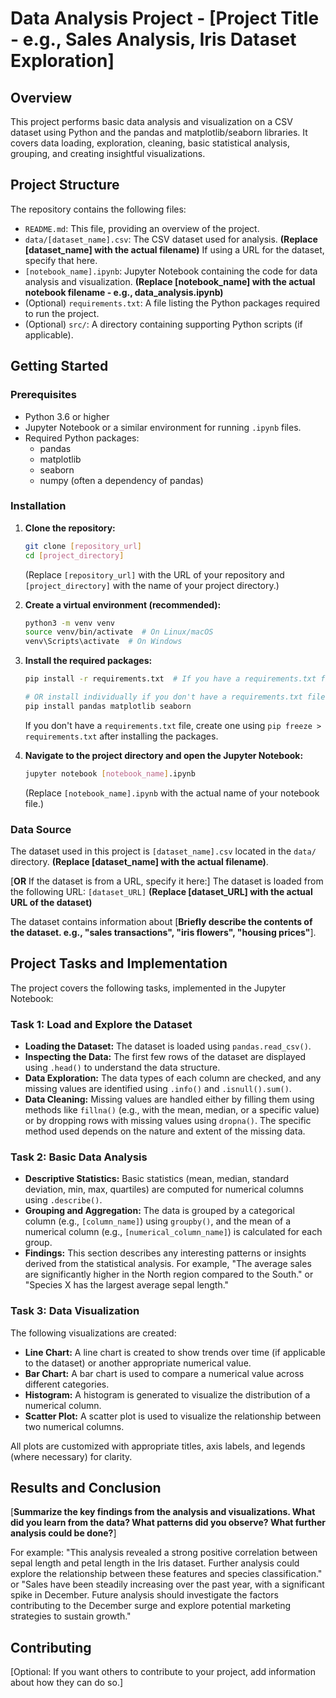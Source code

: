 # Data Analysis Project - [Project Title - e.g., Sales Analysis, Iris Dataset Exploration]

## Overview

This project performs basic data analysis and visualization on a CSV dataset using Python and the pandas and matplotlib/seaborn libraries.  It covers data loading, exploration, cleaning, basic statistical analysis, grouping, and creating insightful visualizations.

## Project Structure

The repository contains the following files:

*   `README.md`: This file, providing an overview of the project.
*   `data/[dataset_name].csv`: The CSV dataset used for analysis. **(Replace [dataset_name] with the actual filename)**  If using a URL for the dataset, specify that here.
*   `[notebook_name].ipynb`: Jupyter Notebook containing the code for data analysis and visualization. **(Replace [notebook_name] with the actual notebook filename - e.g., data_analysis.ipynb)**
*   (Optional) `requirements.txt`: A file listing the Python packages required to run the project.
*   (Optional) `src/`: A directory containing supporting Python scripts (if applicable).

## Getting Started

### Prerequisites

*   Python 3.6 or higher
*   Jupyter Notebook or a similar environment for running `.ipynb` files.
*   Required Python packages:
    *   pandas
    *   matplotlib
    *   seaborn
    *   numpy (often a dependency of pandas)

### Installation

1.  **Clone the repository:**

    ```bash
    git clone [repository_url]
    cd [project_directory]
    ```

    (Replace `[repository_url]` with the URL of your repository and `[project_directory]` with the name of your project directory.)

2.  **Create a virtual environment (recommended):**

    ```bash
    python3 -m venv venv
    source venv/bin/activate  # On Linux/macOS
    venv\Scripts\activate  # On Windows
    ```

3.  **Install the required packages:**

    ```bash
    pip install -r requirements.txt  # If you have a requirements.txt file

    # OR install individually if you don't have a requirements.txt file
    pip install pandas matplotlib seaborn
    ```

    If you don't have a `requirements.txt` file, create one using `pip freeze > requirements.txt` after installing the packages.

4.  **Navigate to the project directory and open the Jupyter Notebook:**

    ```bash
    jupyter notebook [notebook_name].ipynb
    ```

    (Replace `[notebook_name].ipynb` with the actual name of your notebook file.)

### Data Source

The dataset used in this project is `[dataset_name].csv` located in the `data/` directory. **(Replace [dataset_name] with the actual filename)**.

[**OR** If the dataset is from a URL, specify it here:]
The dataset is loaded from the following URL: `[dataset_URL]` **(Replace [dataset_URL] with the actual URL of the dataset)**

The dataset contains information about [**Briefly describe the contents of the dataset.  e.g., "sales transactions", "iris flowers", "housing prices"**].

## Project Tasks and Implementation

The project covers the following tasks, implemented in the Jupyter Notebook:

### Task 1: Load and Explore the Dataset

*   **Loading the Dataset:**  The dataset is loaded using `pandas.read_csv()`.
*   **Inspecting the Data:** The first few rows of the dataset are displayed using `.head()` to understand the data structure.
*   **Data Exploration:** The data types of each column are checked, and any missing values are identified using `.info()` and `.isnull().sum()`.
*   **Data Cleaning:**  Missing values are handled either by filling them using methods like `fillna()` (e.g., with the mean, median, or a specific value) or by dropping rows with missing values using `dropna()`. The specific method used depends on the nature and extent of the missing data.

### Task 2: Basic Data Analysis

*   **Descriptive Statistics:** Basic statistics (mean, median, standard deviation, min, max, quartiles) are computed for numerical columns using `.describe()`.
*   **Grouping and Aggregation:** The data is grouped by a categorical column (e.g., `[column_name]`) using `groupby()`, and the mean of a numerical column (e.g., `[numerical_column_name]`) is calculated for each group.
*   **Findings:** This section describes any interesting patterns or insights derived from the statistical analysis.  For example, "The average sales are significantly higher in the North region compared to the South." or "Species X has the largest average sepal length."

### Task 3: Data Visualization

The following visualizations are created:

*   **Line Chart:**  A line chart is created to show trends over time (if applicable to the dataset) or another appropriate numerical value.
*   **Bar Chart:** A bar chart is used to compare a numerical value across different categories.
*   **Histogram:** A histogram is generated to visualize the distribution of a numerical column.
*   **Scatter Plot:** A scatter plot is used to visualize the relationship between two numerical columns.

All plots are customized with appropriate titles, axis labels, and legends (where necessary) for clarity.

## Results and Conclusion

[**Summarize the key findings from the analysis and visualizations.  What did you learn from the data? What patterns did you observe? What further analysis could be done?**]

For example: "This analysis revealed a strong positive correlation between sepal length and petal length in the Iris dataset. Further analysis could explore the relationship between these features and species classification." or "Sales have been steadily increasing over the past year, with a significant spike in December. Future analysis should investigate the factors contributing to the December surge and explore potential marketing strategies to sustain growth."

## Contributing

[Optional: If you want others to contribute to your project, add information about how they can do so.]
